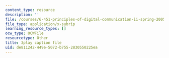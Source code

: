 ```yaml
---
content_type: resource
description: ''
file: /courses/6-451-principles-of-digital-communication-ii-spring-2005/de811242449e5072b7552830550225ea_47yJ7g6DzkA.vtt
file_type: application/x-subrip
learning_resource_types: []
ocw_type: OCWFile
resourcetype: Other
title: 3play caption file
uid: de811242-449e-5072-b755-2830550225ea
---
```

